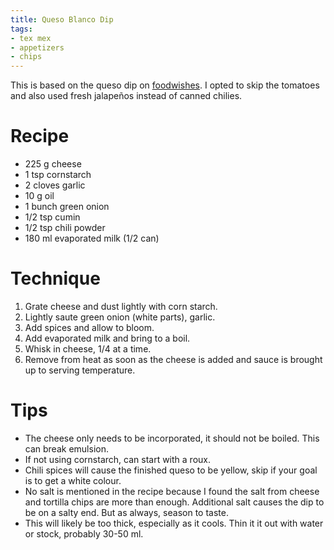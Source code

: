 ```yaml
---
title: Queso Blanco Dip
tags:
- tex mex
- appetizers
- chips
---
```


This is based on the queso dip on [foodwishes].
I opted to skip the tomatoes and also used fresh jalapeños instead of canned chilies.

[foodwishes]: https://foodwishes.blogspot.com/2019/01/queso-dip-less-is-more-again.html

# Recipe

* 225 g cheese
* 1 tsp cornstarch
* 2 cloves garlic
* 10 g oil
* 1 bunch green onion
* 1/2 tsp cumin
* 1/2 tsp chili powder
* 180 ml evaporated milk (1/2 can)

# Technique

1. Grate cheese and dust lightly with corn starch.
1. Lightly saute green onion (white parts), garlic.
1. Add spices and allow to bloom.
1. Add evaporated milk and bring to a boil.
1. Whisk in cheese, 1/4 at a time.
1. Remove from heat as soon as the cheese is added and sauce is brought up to serving temperature.

# Tips

* The cheese only needs to be incorporated, it should not be boiled.
  This can break emulsion.
* If not using cornstarch, can start with a roux.
* Chili spices will cause the finished queso to be yellow, skip if your goal is to get a white colour.
* No salt is mentioned in the recipe because I found the salt from cheese and tortilla chips are more than enough.
  Additional salt causes the dip to be on a salty end.
  But as always, season to taste.
* This will likely be too thick, especially as it cools.
  Thin it it out with water or stock, probably 30-50 ml.
